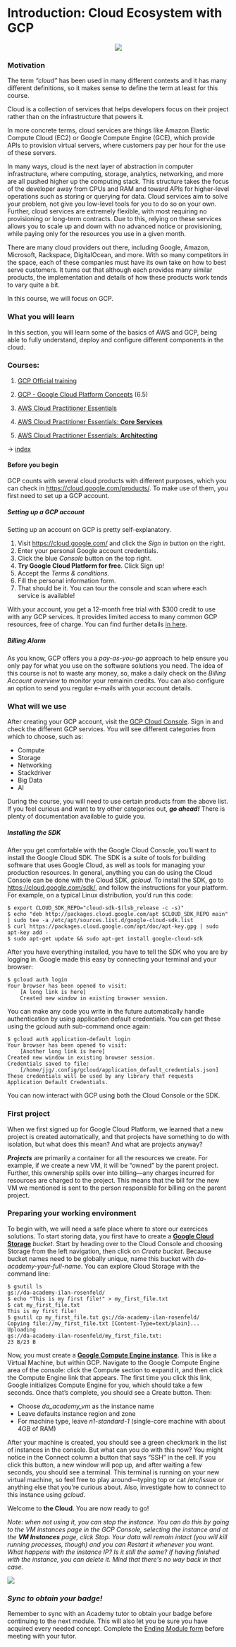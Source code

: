 # Introduction: Cloud Ecosystem with GCP

<p align="center"> 
<img src="../assets/gcp.png"> 
</p>

### Motivation ###

The term *“cloud”* has been used in many different contexts and it has many different definitions, so it makes sense to define the term at least for this course.

Cloud is a collection of services that helps developers focus on their project rather than on the infrastructure that powers it.

In more concrete terms, cloud services are things like Amazon Elastic Compute Cloud (EC2) or Google Compute Engine (GCE), which provide APIs to provision virtual servers, where customers pay per hour for the use of these servers.

In many ways, cloud is the next layer of abstraction in computer infrastructure, where computing, storage, analytics, networking, and more are all pushed higher up the computing stack. This structure takes the focus of the developer away from CPUs and RAM and toward APIs for higher-level operations such as storing or querying for data.
Cloud services aim to solve your problem, not give you low-level tools for you to do so on your own. Further, cloud services are extremely flexible, with most requiring no provisioning or long-term contracts. Due to this, relying on these services allows you to scale up and down with no advanced notice or provisioning, while paying only for the resources you use in a given month.

There are many cloud providers out there, including Google, Amazon, Microsoft, Rackspace, DigitalOcean, and more. With so many competitors in the space, each of these companies must have its own take on how to best serve customers. It turns out that although each provides many similar products, the implementation and details of how these products work tends to vary quite a bit.

In this course, we will focus on GCP.

### What you will learn ###

In this section, you will learn some of the basics of AWS and GCP, being able to fully understand, deploy and configure different components in the cloud.

### Courses: ###

1. [GCP Official training](https://cloud.google.com/training/)

2. [GCP - Google Cloud Platform Concepts](https://www.udemy.com/gcp-google-cloud-platform-concepts/) (6.5)

3. [AWS Cloud Practitioner Essentials](https://aws.amazon.com/training/course-descriptions/cloud-practitioner-essentials/)

4. [AWS Cloud Practitioner Essentials: **Core Services**](https://www.aws.training/learningobject/wbc?id=16332)

5. [AWS Cloud Practitioner Essentials: **Architecting**](https://www.aws.training/learningobject/wbc?id=16332)

→ [index](#index)

#### Before you begin ####

GCP counts with several cloud products with different purposes, which you can check in https://cloud.google.com/products/. To make use of them, you first need to set up a GCP account.

##### Setting up a GCP account #####

Setting up an account on GCP is pretty self-explanatory.

1) Visit https://cloud.google.com/ and click the *Sign in* button on the right.
2) Enter your personal Google account credentials.
3) Click the blue *Console* button on the top right.
4) **Try Google Cloud Platform for free**. Click Sign up!
5) Accept the *Terms & conditions*.
6) Fill the personal information form.
7) That should be it. You can tour the console and scan where each service is available!

With your account, you get a 12-month free trial with $300 credit to use with any GCP services. It provides limited access to many common GCP resources, free of charge. You can find further details [in here](https://cloud.google.com/free/docs/gcp-free-tier).

##### Billing Alarm #####

As you know, GCP offers you a *pay-as-you-go* approach to help ensure you only pay for what you use on the software solutions you need. The idea of this course is not to waste any money, so, make a daily check on the *Billing Account overview* to monitor your remainin credits. You can also configure an option to send you regular e-mails with your account details.

### What will we use ###

After creating your GCP account, visit the [GCP Cloud Console](https://console.cloud.google.com/). Sign in and check the different GCP services. You will see different categories from which to choose, such as:

- Compute
- Storage
- Networking
- Stackdriver
- Big Data
- AI

During the course, you will need to use certain products from the above list. If you feel curious and want to try other categories out, ***go ahead!*** There is plenty of documentation available to guide you.

##### Installing the SDK #####

After you get comfortable with the Google Cloud Console, you’ll want to install the Google Cloud SDK. The SDK is a suite of tools for building software that uses Google Cloud, as well as tools for managing your production resources. In general, anything you can do using the Cloud Console can be done with the Cloud SDK, *gcloud*. To install the SDK, go to https://cloud.google.com/sdk/, and follow the instructions for your platform. For example, on a typical Linux distribution, you’d run this code:
```
$ export CLOUD_SDK_REPO="cloud-sdk-$(lsb_release -c -s)"
$ echo "deb http://packages.cloud.google.com/apt $CLOUD_SDK_REPO main" | sudo tee -a /etc/apt/sources.list.d/google-cloud-sdk.list
$ curl https://packages.cloud.google.com/apt/doc/apt-key.gpg | sudo apt-key add -
$ sudo apt-get update && sudo apt-get install google-cloud-sdk
```

After you have everything installed, you have to tell the SDK who you are by logging in. Google made this easy by connecting your
terminal and your browser:
```
$ gcloud auth login
Your browser has been opened to visit:
    [A long link is here]
    Created new window in existing browser session.
```
You can make any code you write in the future automatically handle authentication by using application default credentials. You can get these using the gcloud auth sub-command once again:
```
$ gcloud auth application-default login
Your browser has been opened to visit:
    [Another long link is here]
Created new window in existing browser session.
Credentials saved to file:
    [/home/jjg/.config/gcloud/application_default_credentials.json]
These credentials will be used by any library that requests
Application Default Credentials.
```

You can now interact with GCP using both the Cloud Console or the SDK.

### First project ###

When we first signed up for Google Cloud Platform, we learned that a new project is created automatically, and that projects have something to do with isolation, but what does this mean? And what are projects anyway? 

***Projects*** are primarily a container for all the resources we create. For example, if we create a new VM, it will be “owned” by the parent project. Further, this ownership spills over into billing—any charges incurred for resources are charged to the project. This means that the bill for the new VM we mentioned is sent to the person responsible for billing on the parent project.

### Preparing your working environment ###

To begin with, we will need a safe place where to store our exercices solutions. To start storing data, you first have to create a **[Google Cloud Storage](https://cloud.google.com/storage/)** *bucket*. Start by heading over to the Cloud Console and choosing Storage from the left navigation, then click on *Create bucket*. Because bucket names need to be globally unique, name this bucket with *da-academy-your-full-name*. You can explore Cloud Storage with the command line:
```
$ gsutil ls
gs://da-academy-ilan-rosenfeld/
$ echo "This is my first file!" > my_first_file.txt
$ cat my_first_file.txt
This is my first file!
$ gsutil cp my_first_file.txt gs://da-academy-ilan-rosenfeld/
Copying file://my_first_file.txt [Content-Type=text/plain]...
Uploading
gs://da-academy-ilan-rosenfeld/my_first_file.txt:
23 B/23 B
```

Now, you must create a **[Google Compute Engine instance](https://cloud.google.com/compute/)**. This is like a Virtual Machine, but within GCP. Navigate to the Google Compute Engine area of the console: click the Compute section to expand it, and then click the Compute Engine link that appears. The first time you click this link, Google initializes Compute Engine for you, which should take a few seconds. Once that’s complete, you should see a Create button. Then:
- Choose *da_academy_vm* as the instance name
- Leave defaults instance region and zone
- For machine type, leave *n1-standard-1* (single-core machine with about 4GB of RAM)

After your machine is created, you should see a green checkmark in the list of instances in the console. But what can you do with this now? You might notice in the Connect column a button that says “SSH” in the cell. If you click this button, a new window will pop up, and after waiting a few seconds, you should see a terminal. This terminal is running on your new virtual machine, so feel free to play around—typing top or cat /etc/issue or anything else that you’re curious about. Also, investigate how to connect to this instance using *gcloud*.

Welcome to **the Cloud**. You are now ready to go!

*Note: when not using it, you can stop the instance. You can do this by going to the VM instances page in the GCP Console, selecting the instance and at the **VM Instances** page, click Stop. Your data will remain intact (you will kill running processes, though) and you can Restart it whenever you want. What happens with the instance IP? Is it still the same? If having finished with the instance, you can delete it. Mind that there's no way back in that case.*

<img src="../assets/get_badge.png"> 

### *Sync to obtain your badge!*
 
Remember to sync with an Academy tutor to obtain your badge before continuing to the next module. This will also let you be sure you have acquired every needed concept. Complete the [Ending Module form](https://forms.gle/ukvWjKtoFYx4Kn8q7) before meeting with your tutor.